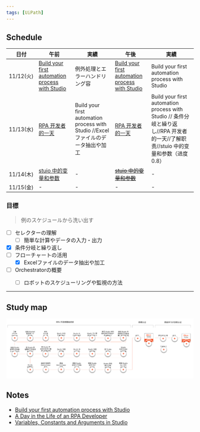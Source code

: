 ```yaml
---
tags: [UiPath]
---
```


## Schedule


| 日付 | 午前 | 実績 | 午後 | 実績 |
| ---- | ---- | ---- | ---- | ---- |
| 11/12(火) |  [Build your first automation process with Studio](https://academy.uipath.com/courses/build-your-first-automation-process-with-studio) | 例外処理とエラーハンドリング容 | [Build your first automation process with Studio](https://academy.uipath.com/courses/build-your-first-automation-process-with-studio) | Build your first automation process with Studio |
| 11/13(水) |  [RPA 开发者的一天](https://cloud.uipath.com/meisen/academy_/courses/rpa-%E5%BC%80%E5%8F%91%E8%80%85%E7%9A%84%E4%B8%80%E5%A4%A9)  | Build your first automation process with Studio //Excelファイルのデータ抽出や加工| [RPA 开发者的一天](https://cloud.uipath.com/meisen/academy_/courses/rpa-%E5%BC%80%E5%8F%91%E8%80%85%E7%9A%84%E4%B8%80%E5%A4%A9)   | Build your first automation process with Studio // 条件分岐と繰り返し//RPA 开发者的一天//了解职责//stuio 中的变量和参数（进度0.8） |
| 11/14(木) | [stuio 中的变量和参数](https://cloud.uipath.com/meisen/academy_/courses/studio-%E4%B8%AD%E7%9A%84%E5%8F%98%E9%87%8F%E5%92%8C%E5%8F%82%E6%95%B0) | - |[~~stuio 中的变量和参数~~](https://cloud.uipath.com/meisen/academy_/courses/studio-%E4%B8%AD%E7%9A%84%E5%8F%98%E9%87%8F%E5%92%8C%E5%8F%82%E6%95%B0)  | - |
| 11/15(金) | - | - | - | - |


### 目標
> 例のスケジュールから洗い出す
-  [ ] セレクターの理解
   - [ ] 簡単な計算やデータの入力・出力
-  [X] 条件分岐と繰り返し
-  [ ] フローチャートの活用
   -  [X] Excelファイルのデータ抽出や加工
-  [ ] Orchestratorの概要 
   -  [ ] ロボットのスケジューリングや監視の方法 


---

## Study map
<img src="/assets/pic/study_map_of_rpa.PNG" width="800" >

## Notes

* [Build your first automation process with Studio](/UiPath/c2)
* [A Day in the Life of an RPA Developer](/UiPath/c3)
* [Variables, Constants and Arguments in Studio](/UiPath/c4)